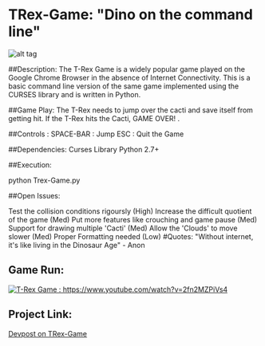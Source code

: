 # TRex-Game: "Dino on the command line"

![alt tag](https://cloud.githubusercontent.com/assets/2814256/15635729/8de218ec-2604-11e6-8ed1-a713414da684.png)

##Description:
The T-Rex Game is a widely popular game played on the Google Chrome Browser in the absence of Internet Connectivity. This is a basic command line version of the same game implemented using the CURSES library and is written in Python.

##Game Play:
The T-Rex needs to jump over the cacti and save itself from getting hit. If the T-Rex hits the Cacti, GAME OVER! .

##Controls :
SPACE-BAR : Jump
ESC : Quit the Game

##Dependencies:
Curses Library
Python 2.7+

##Execution:

python Trex-Game.py


##Open Issues:

Test the collision conditions rigoursly (High)
Increase the difficult quotient of the game (Med)
Put more features like crouching and game pause (Med)
Support for drawing multiple 'Cacti' (Med)
Allow the 'Clouds' to move slower (Med)
Proper Formatting needed (Low)
#Quotes: "Without internet, it's like living in the Dinosaur Age" - Anon

## Game Run:

[![T-Rex Game : https://www.youtube.com/watch?v=2fn2MZPiVs4 ](https://img.youtube.com/vi/2fn2MZPiVs4/0.jpg)](https://www.youtube.com/watch?v=2fn2MZPiVs4)

## Project Link:
[Devpost on TRex-Game](https://devpost.com/software/trex-game)
